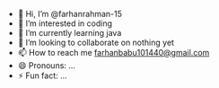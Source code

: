 - 👋 Hi, I’m @farhanrahman-15
- 👀 I’m interested in coding
- 🌱 I’m currently learning java
- 💞️ I’m looking to collaborate on nothing yet
- 📫 How to reach me farhanbabu101440@gmail.com
- 😄 Pronouns: ...
- ⚡ Fun fact: ...

<!---
farhanrahman-15/farhanrahman-15 is a ✨ special ✨ repository because its `README.md` (this file) appears on your GitHub profile.
You can click the Preview link to take a look at your changes.
--->

